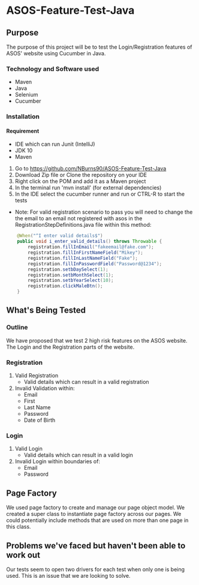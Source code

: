 # ASOS-Feature-Test-Java

## Purpose
The purpose of this project will be to test the Login/Registration features of ASOS' website using Cucumber in Java.

### Technology and Software used
* Maven
* Java
* Selenium
* Cucumber

### Installation
#### Requirement
* IDE which can run Junit (IntelliJ)
* JDK 10
* Maven

1. Go to https://github.com/NBurns90/ASOS-Feature-Test-Java
2. Download Zip file or Clone the repository on your IDE
3. Right click on the POM and add it as a Maven project
3. In the terminal run 'mvn install' (for external dependencies)
5. In the IDE select the cucumber runner and run or CTRL-R to start the tests

* Note: For valid registration scenario to pass you will need to change the the email to an email not registered with asos in the RegistrationStepDefinitions.java file within this method:
```java
    @When("^I enter valid details$")
    public void i_enter_valid_details() throws Throwable {
        registration.fillInEmail("fakeemail@fake.com");
        registration.fillInFirstNameField("Mikey");
        registration.fillInLastNameField("Fake");
        registration.fillInPasswordField("Password@1234");
        registration.setbDaySelect(1);
        registration.setbMonthSelect(1);
        registration.setbYearSelect(10);
        registration.clickMaleBtn();
    }
```

## What's Being Tested
### Outline
We have proposed that we test 2 high risk features on the ASOS website.  The Login and the Registration parts of the website.

### Registration
1. Valid Registration
      * Valid details which can result in a valid registration
2. Invalid Validation within:
      * Email
      * First
      * Last Name
      * Password
      * Date of Birth

### Login
1. Valid Login
      * Valid details which can result in a valid login
2. Invalid Login within boundaries of:
      * Email
      * Password

## Page Factory
We used page factory to create and manage our page object model.  We created a super class to instantiate page factory across our pages.  We could potentially include methods that are used on more than one page in this class.

## Problems we've faced but haven't been able to work out
Our tests seem to open two drivers for each test when only one is being used.  This is an issue that we are looking to solve.

